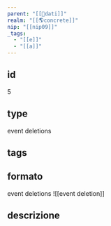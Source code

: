 ```yaml
---
parent: "[[💾dati]]"
realm: "[[🌎concrete]]"
nip: "[[nip09]]"
_tags:
  - "[[e]]"
  - "[[a]]"
---
```

## id
5
## type
event deletions
## tags

## formato

event deletions
![[event deletion]]

## descrizione
